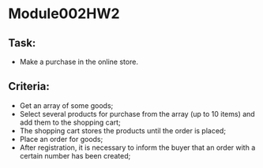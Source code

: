 # Module002HW2
## Task:
- Make a purchase in the online store.

## Criteria:
- Get an array of some goods;
- Select several products for purchase from the array (up to 10 items) and add them to the shopping cart;
- The shopping cart stores the products until the order is placed;
- Place an order for goods;
- After registration, it is necessary to inform the buyer that an order with a certain number has been created;
